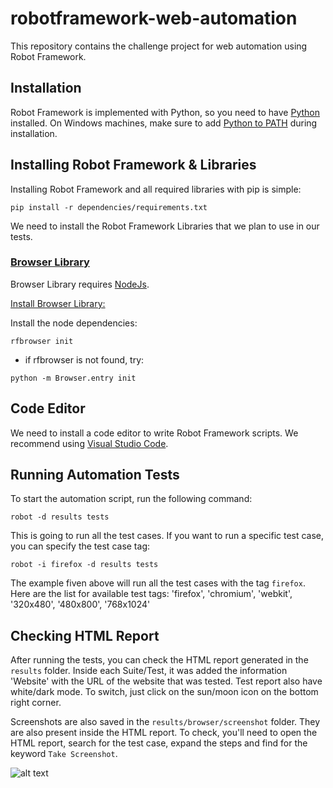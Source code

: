 # robotframework-web-automation

This repository contains the challenge project for web automation using Robot Framework.

## Installation

Robot Framework is implemented with Python, so you need to have [Python](https://www.python.org/downloads/) installed.
On Windows machines, make sure to add [Python to PATH](https://docs.python.org/3/using/windows.html#the-full-installer) during installation.

## Installing Robot Framework & Libraries

Installing Robot Framework and all required libraries with pip is simple:

```{shell}
pip install -r dependencies/requirements.txt
```

We need to install the Robot Framework Libraries that we plan to use in our tests.

### [Browser Library](https://robotframework-browser.org/)

Browser Library requires [NodeJs](https://nodejs.org/en/download).

[Install Browser Library:](https://docs.robotframework.org/docs/different_libraries/browser)


Install the node dependencies:

```{shell}
rfbrowser init
```

- if rfbrowser is not found, try:

```{shell}
python -m Browser.entry init
```

## Code Editor
We need to install a code editor to write Robot Framework scripts. We recommend using [Visual Studio Code](https://code.visualstudio.com/download).

## Running Automation Tests
To start the automation script, run the following command:

```{shell}
robot -d results tests
```

This is going to run all the test cases. If you want to run a specific test case, you can specify the test case tag:

```{shell}
robot -i firefox -d results tests
```

The example fiven above will run all the test cases with the tag `firefox`.
Here are the list for available test tags:
'firefox', 'chromium', 'webkit', '320x480', '480x800', '768x1024'

## Checking HTML Report
After running the tests, you can check the HTML report generated in the `results` folder.
Inside each Suite/Test, it was added the information 'Website' with the URL of the website that was tested.
Test report also have white/dark mode. To switch, just click on the sun/moon icon on the bottom right corner.

Screenshots are also saved in the `results/browser/screenshot` folder. 
They are also present inside the HTML report. To check, you'll need to open the HTML report, search for the test case, expand the steps and find for the keyword `Take Screenshot`.

![alt text](assets/image.png)